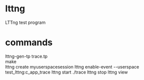 lttng
=====

LTTng test program


commands
==================

lttng-gen-tp trace.tp  
make  
lttng create myuserspacesession
lttng enable-event --userspace test_lttng:c_app_trace
lttng start
./trace
lttng stop
lttng view
